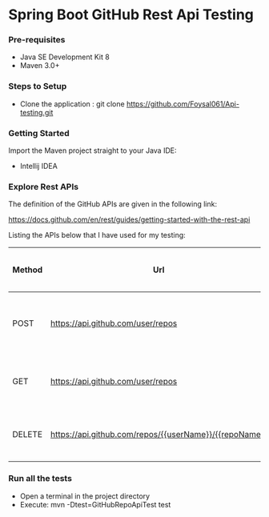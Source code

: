 # Spring Boot GitHub Rest Api Testing
### Pre-requisites
* Java SE Development Kit 8
* Maven 3.0+
### Steps to Setup
* Clone the application : git clone https://github.com/Foysal061/Api-testing.git
### Getting Started
Import the Maven project straight to your Java IDE:
* Intellij IDEA
### Explore Rest APIs
The definition of the GitHub APIs are given in the following link: 

https://docs.github.com/en/rest/guides/getting-started-with-the-rest-api

Listing the APIs below that I have used for my testing:

| Method | Url | Decription | Sample Valid Request Body |
| ------ | --- | ---------- | --------------------------- |
| POST   | https://api.github.com/user/repos | Create a repository in GitHub for the authorized user | [JSON](#signup) |
| GET   | https://api.github.com/user/repos | Get list of repositories for the authorized user| [JSON](#signin) |
| DELETE   | https://api.github.com/repos/{{userName}}/{{repoName}}| Delete the repository of the authorized user | [VOID](#signin) |

### Run all the tests
* Open a terminal in the project directory
* Execute: mvn -Dtest=GitHubRepoApiTest test

